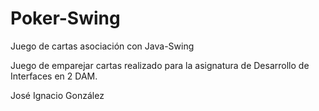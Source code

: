 # Poker-Swing
Juego de cartas asociación con Java-Swing

Juego de emparejar cartas realizado para la asignatura de Desarrollo de Interfaces
en 2 DAM.

José Ignacio González
